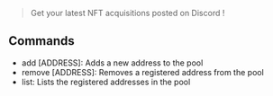 > Get your latest NFT acquisitions posted on Discord !

## Commands

- add [ADDRESS]: Adds a new address to the pool
- remove [ADDRESS]: Removes a registered address from the pool
- list: Lists the registered addresses in the pool
